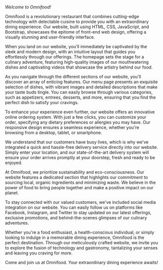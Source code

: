 *Welcome to Omnifood!*

Omnifood is a revolutionary restaurant that combines cutting-edge technology with delectable cuisine to provide you with an extraordinary dining experience. Our website, built using HTML, CSS, JavaScript, and Bootstrap, showcases the epitome of front-end web design, offering a visually stunning and user-friendly interface.

When you land on our website, you'll immediately be captivated by the sleek and modern design, with an intuitive layout that guides you effortlessly through our offerings. The homepage sets the stage for a culinary adventure, featuring high-quality images of our mouthwatering dishes and captivating videos that showcase the artistry behind our food.

As you navigate through the different sections of our website, you'll discover an array of enticing features. Our menu page presents an exquisite selection of dishes, with vibrant images and detailed descriptions that make your taste buds tingle. You can easily browse through various categories, such as appetizers, entrees, desserts, and more, ensuring that you find the perfect dish to satisfy your cravings.

To enhance your experience even further, our website offers an innovative online ordering system. With just a few clicks, you can customize your order, specifying any dietary preferences or allergies you may have. Our responsive design ensures a seamless experience, whether you're browsing from a desktop, tablet, or smartphone.

We understand that our customers have busy lives, which is why we've integrated a quick and hassle-free delivery service directly into our website. Simply enter your location, and our state-of-the-art delivery system will ensure your order arrives promptly at your doorstep, fresh and ready to be enjoyed.

At Omnifood, we prioritize sustainability and eco-consciousness. Our website features a dedicated section that highlights our commitment to sourcing local, organic ingredients and minimizing waste. We believe in the power of food to bring people together and make a positive impact on our planet.

To stay connected with our valued customers, we've included social media integration on our website. You can easily follow us on platforms like Facebook, Instagram, and Twitter to stay updated on our latest offerings, exclusive promotions, and behind-the-scenes glimpses of our culinary adventures.

Whether you're a food enthusiast, a health-conscious individual, or simply looking to indulge in a memorable dining experience, Omnifood is the perfect destination. Through our meticulously crafted website, we invite you to explore the fusion of technology and gastronomy, tantalizing your senses and leaving you craving for more.

Come and join us at Omnifood. Your extraordinary dining experience awaits!
